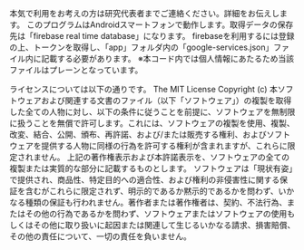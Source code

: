 本気で利用をお考えの方は研究代表者までご連絡ください。詳細をお伝えします。
このプログラムはAndroidスマートフォンで動作します。取得データの保存先は「firebase real time database」になります。
firebaseを利用するには登録の上、トークンを取得し、「app」フォルダ内の「google-services.json」ファイル内に記載する必要があります。
※本コード内では個人情報にあたるため当該ファイルはプレーンとなっています。

ライセンスについては以下の通りです。
The MIT License
Copyright (c)
本ソフトウェアおよび関連する文書のファイル（以下「ソフトウェア」）の複製を取得した全ての人物に対し、以下の条件に従うことを前提に、ソフトウェアを無制限に扱うことを無償で許可します。これには、ソフトウェアの複製を使用、複製、改変、結合、公開、頒布、再許諾、および/または販売する権利、およびソフトウェアを提供する人物に同様の行為を許可する権利が含まれますが、これらに限定されません。
上記の著作権表示および本許諾表示を、ソフトウェアの全ての複製または実質的な部分に記載するものとします。
ソフトウェアは「現状有姿」で提供され、商品性、特定目的への適合性、および権利の非侵害性に関する保証を含むがこれらに限定されず、明示的であるか黙示的であるかを問わず、いかなる種類の保証も行われません。著作者または著作権者は、契約、不法行為、またはその他の行為であるかを問わず、ソフトウェアまたはソフトウェアの使用もしくはその他に取り扱いに起因または関連して生じるいかなる請求、損害賠償、その他の責任について、一切の責任を負いません。
